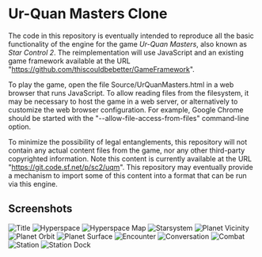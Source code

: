 Ur-Quan Masters Clone
=====================

The code in this repository is eventually intended to reproduce all the basic functionality of the engine for the game _Ur-Quan Masters_, also known as _Star Control 2_.  The reimplementation will use JavaScript and an existing game framework available at the URL "https://github.com/thiscouldbebetter/GameFramework".

To play the game, open the file Source/UrQuanMasters.html in a web browser that runs JavaScript.  To allow reading files from the filesystem, it may be necessary to host the game in a web server, or alternatively to customize the web browser configuration.  For example, Google Chrome should be started with the "--allow-file-access-from-files" command-line option.

To minimize the possibility of legal entanglements, this repository will not contain any actual content files from the game, nor any other third-party copyrighted information.  Note this content is currently available at the URL "https://git.code.sf.net/p/sc2/uqm".  This repository may eventually provide a mechanism to import some of this content into a format that can be run via this engine.

Screenshots
-----------

![Title](/Screenshots/Screenshot-Title.png?raw=true "Title")
![Hyperspace](/Screenshots/Screenshot-Hyperspace.png?raw=true "Hyperspace")
![Hyperspace Map](/Screenshots/Screenshot-HyperspaceMap.png?raw=true "Hyperspace Map")
![Starsystem](/Screenshots/Screenshot-Starsystem.png?raw=true "Starsystem")
![Planet Vicinity](/Screenshots/Screenshot-PlanetVicinity.png?raw=true "Planet Vicinity")
![Planet Orbit](/Screenshots/Screenshot-PlanetOrbit.png?raw=true "Planet Orbit")
![Planet Surface](/Screenshots/Screenshot-PlanetSurface.png?raw=true "Planet Surface")
![Encounter](/Screenshots/Screenshot-Encounter.png?raw=true "Encounter")
![Conversation](/Screenshots/Screenshot-Conversation.png?raw=true "Conversation")
![Combat](/Screenshots/Screenshot-Combat.png?raw=true "Combat")
![Station](/Screenshots/Screenshot-Station.png?raw=true "Station")
![Station Dock](/Screenshots/Screenshot-StationDock.png?raw=true "Station Dock")
